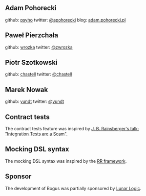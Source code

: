 ## Adam Pohorecki

github: [psyho][psyho]
twitter: [@apohorecki][apohorecki]
blog: [adam.pohorecki.pl][blog]

## Paweł Pierzchała

github: [wrozka][wrozka]
twitter: [@zwrozka][zwrozka]

## Piotr Szotkowski

github: [chastell][chastell]
twitter: [@chastell][chastell-twitter]

## Marek Nowak

github: [yundt][yundt]
twitter: [@yundt][yundt-twitter]

## Contract tests

The contract tests feature was inspired by [J. B. Rainsberger's talk: "Integration Tests are a Scam"][scam].

## Mocking DSL syntax

The mocking DSL syntax was inspired by the [RR framework][rr].

## Sponsor

The development of Bogus was partially sponsored by [Lunar Logic][llp].

[llp]: http://www.lunarlogicpolska.com

[psyho]: https://github.com/psyho
[apohorecki]: http://twitter.com/apohorecki
[blog]: http://adam.pohorecki.pl

[wrozka]: https://github.com/wrozka
[zwrozka]: http://twitter.com/zwrozka

[chastell]: https://github.com/chastell
[chastell-twitter]: http://twitter.com/chastell

[yundt]: https://github.com/yundt
[yundt-twitter]: http://twitter.com/yundt

[scam]: http://www.infoq.com/presentations/integration-tests-scam
[rr]: https://github.com/btakita/rr
